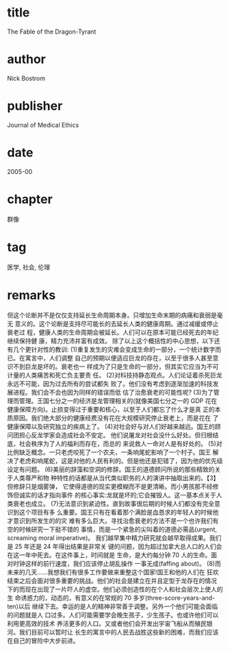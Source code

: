 # title
The Fable of the Dragon-Tyrant

# author
Nick Bostrom

# publisher
Journal of Medical Ethics

# date
2005-00

# chapter
群像

# tag
医学, 社会, 伦理

# remarks
但这个论断并不是仅仅支持延长生命周期本身。只增加生命末期的病痛和衰弱是毫无
意义的。这个论断是支持尽可能长的去延长人类的健康周期。通过减缓或停止衰老过
程，健康人类的生命周期会被延长。人们可以在原本可能已经死去的年纪继续保持健
康，精力充沛并富有成效。
除了以上这个概括性的中心思想，以下还有几个更针对性的教训:
(1)重复发生的灾难会变成生命的一部分，一个统计数字而已。在寓言中，人们调整
自己的预期以便适应巨龙的存在，以至于很多人甚至意识不到巨龙是坏的。衰老也一
样成为了只是生命的一部分，但其实它应当为不可计量的人类痛苦和死亡负主要责
任。
(2)对科技持静态观点。人们论证着杀死巨龙永远不可能，因为过去所有的尝试都失
败了。他们没有考虑到逐渐加速的科技发展进程。我们会不会也因为同样的错误而低
估了治愈衰老的可能性呢?
(3)为了管理而管理。王国七分之一的经济是龙管理相关的(就像美国七分之一的
GDP 花在健康保障方向)。止损变得过于重要和核心，以至于人们都忘了什么才是真
正的本质原因。我们绝大部分的健康经费没有花在大规模研究停止衰老上，而是花在
了健康保障以及研究独立的疾病上了。
(4)对社会好与对人们好越来越远。国王的顾问团担心反龙学家会造成社会不安定。
他们说屠龙对社会没什么好处。但归根结底，社会秩序为了人的福利而存在，而总的
来说救人一命对人是有好处的。
(5)对比例缺乏概念。一只老虎咬死了一个农夫，一条响尾蛇影响了一个村子。国王
解决了老虎和响尾蛇，这是对他的人民有利的。但是他还是犯错了，因为他的优先级
设定有问题。
(6)美丽的辞藻和空洞的修辞。国王的道德顾问所说的那些精致的关于人类尊严和物
种特性的话都是从当代类似职务的人的演讲中抽取出来的。【3】但修辞只是烟雾弹，
它使得道德的现实更模糊而不是更清晰。而小男孩那不经修饰但诚实的话才指向事件
的核心事实:龙就是坏的;它会摧毁人。这一基本点关于人类衰老也成立。
(7)无法意识到紧迫性。直到故事很后期的时候人们都没有完全意识到这个项目有多
么重要。国王只有在看着那个满脸是血恳求的年轻人的时候他才意识到所发生的的灾
难有多么巨大。寻找治愈衰老的方法不是一个也许我们有空的时候研究一下挺不错的
事情，而是一个紧急的尖叫着的道德必需品(urgent, screaming moral imperative)。
我们越早集中精力研究就会越早取得成果。我们是 25 年还是 24 年得出结果是非常关 键的问题，因为超过加拿大总人口的人们会在这一年中死去。在这件事上，时间就是
生命，是大约每分钟 70 人的生命。面对时钟这样的前行速度，我们应该停止胡乱操作
一事无成(faffing about)。
(8)而未来的几天......我想我们有很多工作要做来重整这个国家!国王和他的人们在 狂欢结束之后会面对很多重要的挑战。他们的社会是建立在并且定型于龙存在的情况 下的而现在出现了一片吓人的虚空。他们必须创造性的在个人和社会层次上使人的生
命诱惑力的，动态的，有意义的在常规的 70 多岁(three-score-years-and-ten)以后
继续下去。幸运的是人的精神非常善于调整。另外一个他们可能会面临的问题就是人
口过多。人们可能需要学会晚生孩子，少生孩子。也或许他们可以利用更高效的技术
养活更多的人口。又或者他们会开发出宇宙飞船从而殖民银河。我们目前可以暂时让
 长生的寓言中的人民去战胜这些新的困难，而我们应该在自己的冒险中大步前进。
